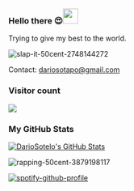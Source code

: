 ### Hello there 😍<img src="https://raw.githubusercontent.com/MartinHeinz/MartinHeinz/master/wave.gif" width="30px">

Trying to give my best to the world.


![slap-it-50cent-2748144272](https://user-images.githubusercontent.com/61364235/222763481-7fca2a07-825b-4f2b-8e29-d67a21de1cca.GIF)

Contact: dariosotapo@gmail.com

### Visitor count
<img src="https://profile-counter.glitch.me/dariosotelo/count.svg" />

### My GitHub Stats
[![DarioSotelo's GitHub Stats](https://github-readme-stats.vercel.app/api?username=dariosotelo&theme=dark&show_icons=true&count_private=true)](https://github.com/anuraghazra/github-readme-stats)


![rapping-50cent-3879198117](https://user-images.githubusercontent.com/61364235/222762838-71d398d6-980a-4570-baad-13edb35b3f16.GIF)


[![spotify-github-profile](https://spotify-github-profile.vercel.app/api/view?uid=mellosotelo&cover_image=true&theme=default&show_offline=false&background_color=121212&interchange=false)](https://github.com/kittinan/spotify-github-profile)


<!--
**dariosotelo/dariosotelo** is a ✨ _special_ ✨ repository because its `README.md` (this file) appears on your GitHub profile.

Here are some ideas to get you started:

- 🔭 I’m currently working on ...
- 🌱 I’m currently learning ...
- 👯 I’m looking to collaborate on ...
- 🤔 I’m looking for help with ...
- 💬 Ask me about ...
- 📫 How to reach me: ...
- 😄 Pronouns: ...
- ⚡ Fun fact: ...
-->


